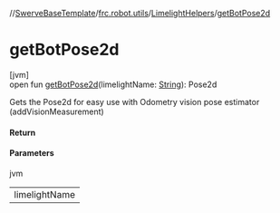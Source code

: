 //[SwerveBaseTemplate](../../../index.md)/[frc.robot.utils](../index.md)/[LimelightHelpers](index.md)/[getBotPose2d](get-bot-pose2d.md)

# getBotPose2d

[jvm]\
open fun [getBotPose2d](get-bot-pose2d.md)(limelightName: [String](https://docs.oracle.com/javase/8/docs/api/java/lang/String.html)): Pose2d

Gets the Pose2d for easy use with Odometry vision pose estimator (addVisionMeasurement)

#### Return

#### Parameters

jvm

| |
|---|
| limelightName |
